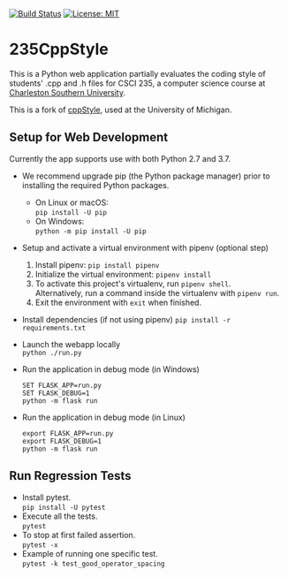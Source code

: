 [![Build Status](https://travis-ci.org/DoctorHayes/235CppStyle.svg?branch=master)](https://travis-ci.org/DoctorHayes/235CppStyle)
[![License: MIT](https://img.shields.io/badge/license-MIT-blue.svg)](https://raw.githubusercontent.com/DoctorHayes/235CppStyle/master/LICENSE)

235CppStyle
================

This is a Python web application partially evaluates the coding style of students' .cpp and .h files for CSCI 235, a computer science course at [Charleston Southern University](http://www.csuniv.edu/).

This is a fork of [cppStyle](https://github.com/Bwolfing/cppstyle), used at the University of Michigan.

## Setup for Web Development

Currently the app supports use with both Python 2.7 and 3.7.

* We recommend upgrade pip (the Python package manager) prior to installing the required Python packages.
  -  On Linux or macOS:  
     `pip install -U pip`
  - On Windows:  
    `python -m pip install -U pip`

* Setup and activate a virtual environment with pipenv (optional step)  
  1.  Install pipenv: `pip install pipenv`
  2.  Initialize the virtual environment: `pipenv install`
  3.  To activate this project's virtualenv, run `pipenv shell`.  
      Alternatively, run a command inside the virtualenv with `pipenv run`.
  4.  Exit the environment with `exit` when finished.

* Install dependencies (if not using pipenv) 
  `pip install -r requirements.txt`

* Launch the webapp locally  
  `python ./run.py`

* Run the application in debug mode (in Windows)  
  ```batch
  SET FLASK_APP=run.py
  SET FLASK_DEBUG=1
  python -m flask run
  ```

* Run the application in debug mode (in Linux)  
  ```shell
  export FLASK_APP=run.py
  export FLASK_DEBUG=1
  python -m flask run
  ```

## Run Regression Tests

* Install pytest.  
  `pip install -U pytest`
* Execute all the tests.  
  `pytest`
* To stop at first failed assertion.  
  `pytest -x`
* Example of running one specific test.  
  `pytest -k test_good_operator_spacing`